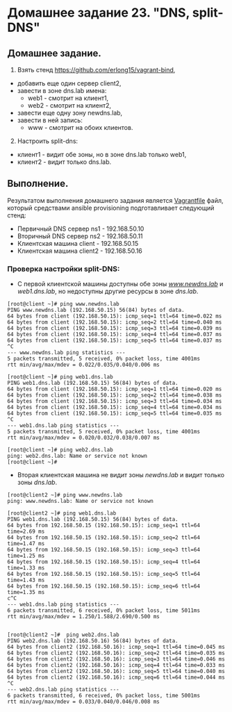 # Домашнее задание 23. "DNS, split-DNS"

## Домашнее задание.

1. Взять стенд https://github.com/erlong15/vagrant-bind,
- добавить еще один сервер client2,
- завести в зоне dns.lab имена:
  - web1 - смотрит на клиент1,
  - web2 - смотрит на клиент2,
- завести еще одну зону newdns.lab,
- завести в ней запись:
  - www - смотрит на обоих клиентов.
2. Настроить split-dns:
- клиент1 - видит обе зоны, но в зоне dns.lab только web1,
- клиент2 - видит только dns.lab.


## Выполнение.

Результатом выполнения домашнего задания является [Vagrantfile](Vagrantfile) файл, который средствами ansible provisioning подготавливает следующий стенд:
-    Первичный DNS сервер ns1 - 192.168.50.10
-    Вторичный DNS сервер ns2 - 192.168.50.11
-    Клиентская машина client - 192.168.50.15
-    Клиентская машина client2 - 192.168.50.16

### Проверка настройки split-DNS:

- С первой клиентской машины доступны обе зоны *www.newdns.lab* и *web1.dns.lab*, но недоступны другие ресурсы в зоне *dns.lab*.

```
[root@client ~]# ping www.newdns.lab
PING www.newdns.lab (192.168.50.15) 56(84) bytes of data.
64 bytes from client (192.168.50.15): icmp_seq=1 ttl=64 time=0.022 ms
64 bytes from client (192.168.50.15): icmp_seq=2 ttl=64 time=0.040 ms
64 bytes from client (192.168.50.15): icmp_seq=3 ttl=64 time=0.039 ms
64 bytes from client (192.168.50.15): icmp_seq=4 ttl=64 time=0.037 ms
64 bytes from client (192.168.50.15): icmp_seq=5 ttl=64 time=0.037 ms
^C
--- www.newdns.lab ping statistics ---
5 packets transmitted, 5 received, 0% packet loss, time 4001ms
rtt min/avg/max/mdev = 0.022/0.035/0.040/0.006 ms

[root@client ~]# ping web1.dns.lab
PING web1.dns.lab (192.168.50.15) 56(84) bytes of data.
64 bytes from client (192.168.50.15): icmp_seq=1 ttl=64 time=0.020 ms
64 bytes from client (192.168.50.15): icmp_seq=2 ttl=64 time=0.038 ms
64 bytes from client (192.168.50.15): icmp_seq=3 ttl=64 time=0.034 ms
64 bytes from client (192.168.50.15): icmp_seq=4 ttl=64 time=0.034 ms
64 bytes from client (192.168.50.15): icmp_seq=5 ttl=64 time=0.035 ms
^C
--- web1.dns.lab ping statistics ---
5 packets transmitted, 5 received, 0% packet loss, time 4001ms
rtt min/avg/max/mdev = 0.020/0.032/0.038/0.007 ms

[root@client ~]# ping web2.dns.lab
ping: web2.dns.lab: Name or service not known
[root@client ~]#
```

- Вторая клиентская машина не видит зоны *newdns.lab* и видит только зоны *dns.lab*.
```
[root@client2 ~]# ping www.newdns.lab
ping: www.newdns.lab: Name or service not known

[root@client2 ~]# ping web1.dns.lab
PING web1.dns.lab (192.168.50.15) 56(84) bytes of data.
64 bytes from 192.168.50.15 (192.168.50.15): icmp_seq=1 ttl=64 time=2.69 ms
64 bytes from 192.168.50.15 (192.168.50.15): icmp_seq=2 ttl=64 time=1.47 ms
64 bytes from 192.168.50.15 (192.168.50.15): icmp_seq=3 ttl=64 time=1.25 ms
64 bytes from 192.168.50.15 (192.168.50.15): icmp_seq=4 ttl=64 time=1.33 ms
64 bytes from 192.168.50.15 (192.168.50.15): icmp_seq=5 ttl=64 time=1.43 ms
64 bytes from 192.168.50.15 (192.168.50.15): icmp_seq=6 ttl=64 time=1.35 ms
c^C
--- web1.dns.lab ping statistics ---
6 packets transmitted, 6 received, 0% packet loss, time 5011ms
rtt min/avg/max/mdev = 1.250/1.588/2.690/0.500 ms


[root@client2 ~]#  ping web2.dns.lab
PING web2.dns.lab (192.168.50.16) 56(84) bytes of data.
64 bytes from client2 (192.168.50.16): icmp_seq=1 ttl=64 time=0.045 ms
64 bytes from client2 (192.168.50.16): icmp_seq=2 ttl=64 time=0.035 ms
64 bytes from client2 (192.168.50.16): icmp_seq=3 ttl=64 time=0.046 ms
64 bytes from client2 (192.168.50.16): icmp_seq=4 ttl=64 time=0.033 ms
64 bytes from client2 (192.168.50.16): icmp_seq=5 ttl=64 time=0.040 ms
64 bytes from client2 (192.168.50.16): icmp_seq=6 ttl=64 time=0.044 ms
^C
--- web2.dns.lab ping statistics ---
6 packets transmitted, 6 received, 0% packet loss, time 5001ms
rtt min/avg/max/mdev = 0.033/0.040/0.046/0.008 ms
```
